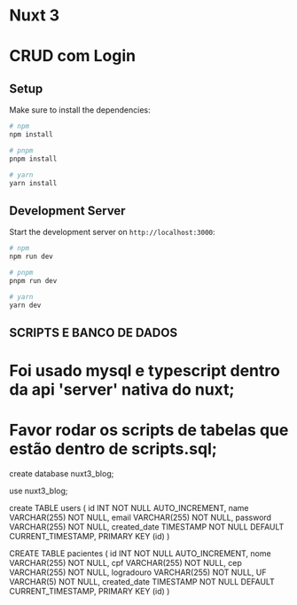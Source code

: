 # Nuxt 3 
# CRUD com Login 

## Setup

Make sure to install the dependencies:

```bash
# npm
npm install

# pnpm
pnpm install

# yarn
yarn install
```

## Development Server

Start the development server on `http://localhost:3000`:

```bash
# npm
npm run dev

# pnpm
pnpm run dev

# yarn
yarn dev
```


## SCRIPTS E BANCO DE DADOS

# Foi usado mysql e typescript dentro da api 'server' nativa do nuxt;
# Favor rodar os scripts de tabelas que estão dentro de scripts.sql;


create database nuxt3_blog;

use nuxt3_blog;

create TABLE users (
    id INT NOT NULL AUTO_INCREMENT,
    name VARCHAR(255) NOT NULL,
    email VARCHAR(255) NOT NULL,
    password VARCHAR(255) NOT NULL,
    created_date TIMESTAMP NOT NULL DEFAULT CURRENT_TIMESTAMP,
    PRIMARY KEY (id)
)


CREATE TABLE pacientes (
    id INT NOT NULL AUTO_INCREMENT,
    nome VARCHAR(255) NOT NULL,
    cpf VARCHAR(255) NOT NULL,
    cep VARCHAR(255) NOT NULL,
    logradouro VARCHAR(255) NOT NULL,
    UF VARCHAR(5)  NOT NULL,
    created_date TIMESTAMP NOT NULL DEFAULT CURRENT_TIMESTAMP,
    PRIMARY KEY (id)
)